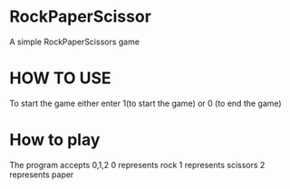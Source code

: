 # RockPaperScissor
A simple RockPaperScissors game 
# HOW TO USE 
To start the game either enter 1(to start the game) or 0 (to end the game)
# How to play 
The program accepts 0,1,2 
0 represents rock
1 represents scissors 
2 represents paper
